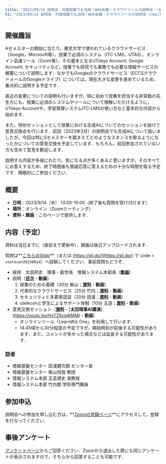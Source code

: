 ```yaml
---
title: "2023/09/14 説明会：対面授業でも活用！Web会議・クラウドツールの説明会 〜授業における生成AIの活用方法も考える〜"
h1: "2023/09/14 説明会：対面授業でも活用！Web会議・クラウドツールの説明会 <small>〜授業における生成AIの活用方法も考える〜</small>"
---
```


## 開催趣旨
Aセメスターの開始に当たり，東京大学で使われているクラウドサービス（Google，Microsoft等），授業で必須のシステム（ITC-LMS，UTAS），オンライン会議ツール（Zoom等），その基本となるUTokyo Account, Google Account, セキュリティなど，授業でも研究でも業務でも必要な情報サービスの概要について説明します．なかでもGoogleのクラウドサービス（ECCSクラウドメールのGoogleドライブ）については，現在大きな変更を進めているため，重点的に説明する予定です．

直近の変更についての説明も行いますが，特に初めて授業を担当する非常勤の先生方にも，授業に必須のシステムやツールについて理解いただけるように，UTokyo Accountや，学習管理システムITC-LMSの使い方など基本的な内容から始めます．

また，特別セッションとして授業における生成AIについてのセッションを設けて意見交換会を行います．前回（2023年3月）の説明会でも生成AIについて扱いましたが，今回は特にSセメスターを踏まえてどのようなスタンスを取るようになったかについての意見交換を予定しています．もちろん，前回参加されていない方も含めて意見を歓迎します．

説明する内容が多岐にわたり，気になる点が多くあると思いますが，そのすべてにお答えするため，終了時間後も質疑応答に答えるための十分な時間を取る予定です．積極的にご参加ください．

## 概要
- **日時**：2023/9/14（木） 13:00-15:00（終了後も質問を受け付けます）
- **場所**：オンライン（Zoomミーティング）
- **資料・録画**：このページで提供します．

## 内容（予定）

資料は当日までに（直前まで更新中），録画は後日アップロードされます．

質問は**[こちらのSlido](https://app.sli.do/event/kiQDQd39oVjcehG34uUojR)**（または [https://sli.do/](https://sli.do/) で code = `utelecon20230914`）へ投稿してください．事前質問もどうぞ．

- 挨拶　太田邦史　理事・副学長　情報システム本部長（[**動画**](https://youtu.be/7-E1kbKPB78)）
- 説明（[**目次**](sildes/00-index.pdf)・**動画**）
    1. 授業のための基礎（30分 柴山；[**資料**](slides/01-in-classes.pdf)・**動画**）
    1. 代表的なクラウドサービス（25分 竹内；[**資料**](slides/02-cloud.pdf)・**動画**）
    1. セキュリティと多要素認証（20分 田浦；[**資料**](slides/03-security.pdf)・**動画**）
    1. uteleconと学生によるサポート体制（10分 玉造；[**資料**](slides/04-utelecon.pdf)・**動画**）
- 意見交換セッション（[**資料**](slides/05-discussion.pdf)・[**太田理事AI講演**}(https://youtu.be/HxTZKcjqKMM)・**動画**）
    - オンラインツール「LearnWiz One」を利用して行います．
    - 14:45頃から30分程度の予定ですが，開始時刻が前後する可能性があります．また，コメントが多かった場合などは延長する可能性があります．

### 話者

- 情報基盤センター 田浦健次朗 センター長
- 情報基盤センター 柴山悦哉 教授
- 情報システム本部 玉造潤史 准教授
- 情報システム本部 竹内朗 学術専門職員

## 参加申込

説明会への参加を申し込む方は，**[Zoomの登録ページ](https://u-tokyo-ac-jp.zoom.us/meeting/register/tZYuc-ihrTMiHNDEH591txm5i5YWuIBDTn36)**にアクセスして，登録を行なってください．

## 事後アンケート

[アンケートページ](https://forms.office.com/Pages/ResponsePage.aspx?id=T6978HAr10eaAgh1yvlMhCuBeJVJ_XlOnN_5jlB8sBhUQVc4Vk42MkVGVVYyRlRHM01JMjJVTDJYNi4u)からご回答ください．Zoomから退出した際にも同じアンケートが表示されますので，そちらから回答することも可能です．

